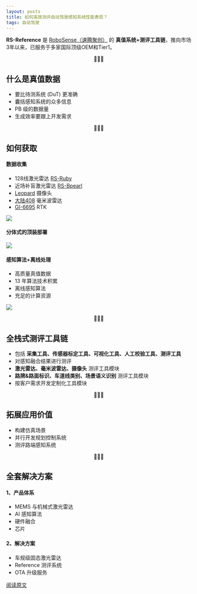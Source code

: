```yaml
---
layout: posts
title: 如何高效测评自动驾驶感知系统性能表现？
tags: 自动驾驶
---
```



**RS-Reference** 是 <u>RoboSense（速腾聚创）</u> 的 **真值系统+测评工具链**，推向市场3年以来，已服务于多家国际顶级OEM和Tier1。

<center>💮💮💮</center>

## 什么是真值数据

* 要比待测系统 (DuT) 更准确
* 囊括感知系统的众多信息
* PB 级的数据量
* 生成效率要跟上开发需求

<center>💮💮💮</center>

## 如何获取

#### 数据收集

* 128线激光雷达 <u>RS-Ruby</u>
* 近场补盲激光雷达 <u>RS-Bpearl</u>
* <u>Leopard</u> 摄像头
* <u>大陆408</u> 毫米波雷达
* <u>GI-6695</u> RTK

![](http://8.134.51.249/DailyRead/assets/images/0208-1.png)



#### 分体式的顶装部署

![](http://8.134.51.249/DailyRead/assets/images/0208-2.png)





#### 感知算法+离线处理

* 高质量真值数据
* 13 年算法技术积累
* 离线感知算法
* 充足的计算资源

![](http://8.134.51.249/DailyRead/assets/images/0208-3.png)



<center>💮💮💮</center>

## 全栈式测评工具链

* 包括 **采集工具、传感器标定工具、可视化工具、人工校验工具、测评工具**
* 对感知融合结果进行测评
* **激光雷达、毫米波雷达、摄像头** 测评工具模块
* **路牌&路面标识、车道线类别、场景语义识别** 测评工具模块
* 按客户需求开发定制化工具模块

<center>💮💮💮</center>

## 拓展应用价值

* 构建仿真场景
* 并行开发规划控制系统
* 测评路端感知系统

<center>💮💮💮</center>

## 全套解决方案

#### 1、产品体系

* MEMS 与机械式激光雷达
* AI 感知算法
* 硬件融合
* 芯片

#### 2、解决方案

* 车规级固态激光雷达
* Reference 测评系统
* OTA 升级服务



[阅读原文](https://mp.weixin.qq.com/s/2CJO6tatIPcIObxU4MCdgg)
